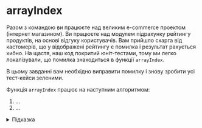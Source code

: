# arrayIndex

Разом з командою ви працюєте над великим e-commerce проектом (інтернет магазином). Ви працюєте над модулем підрахунку рейтингу продуктів, на основі відгуку користувачів. Вам прийшло скарга від кастомерів, що у відображені рейтингу є помилка і результат рахується хибно. На щастя, наш код покритий юніт-тестами, тому ми легко локалізували, що помилка знаходиться в функції `arrayIndex`.

В цьому завданні вам необхідно виправити помилку і знову зробити усі тест-кейси зеленими.

Функція `arrayIndex` працює на наступним алгоритмом:

1. ...
1. ...

<details>
  <summary>Підказка</summary>

---

  Індекс масиву...
</details>